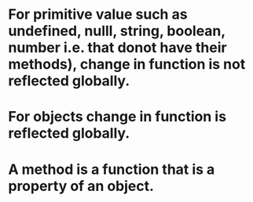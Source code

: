 # For primitive value such as undefined, nulll, string, boolean, number i.e. that donot have their methods), change in function is not reflected globally.
# For objects change in function is reflected globally.
# A method is a function that is a property of an object. 